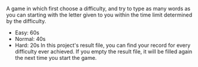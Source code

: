 A game in which first choose a difficulty, and try to type as many words as you can starting with the letter given to you within the time limit 
determined by the difficulty.
- Easy: 60s
- Normal: 40s
- Hard: 20s
In this project's result file, you can find your record for every difficulty ever achieved.
If you empty the result file, it will be filled again the next time you start the game.
